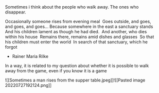 Sometimes i think about the people who walk away. The ones who disappear. 
  

Occasionally someone rises from evening meal 
Goes outside, and goes, and goes, and goes...
Because somewhere in the east a sanctuary stands 
And his children lament as though he had died. 
And another, who dies within his house 
Remains there, remains amid dishes and glasses 
So that his children must enter the world 
In search of that sanctuary, which he forgot 
-   Rainer Maria Rilke

In a way, it is related to my question about whether it is possible to walk away from the game, even if you know it is a game 

![[Sometimes a man rises from the supper table.jpeg]]![[Pasted image 20220727192124.png]]